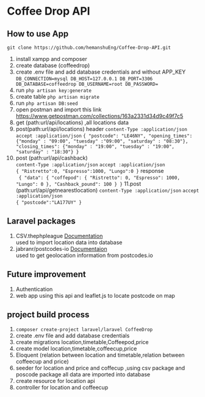 #  Coffee Drop API

## How to use App  

`git clone https://github.com/hemanshuEng/Coffee-Drop-API.git`  

1. install xampp and composer 
2. create database (coffeedrop)
3. create .env file and add database credentials and without APP_KEY
`DB_CONNECTION=mysql
DB_HOST=127.0.0.1
DB_PORT=3306
DB_DATABASE=coffeedrop
DB_USERNAME=root
DB_PASSWORD= 
   `
4. run `php artisan key:generate`
5. create table `php artisan migrate`
6. run `php artisan DB:seed`
7. open postman and import this link https://www.getpostman.com/collections/163a2331d34d9c49f7c5
8.  get (path:url/api/locations) ,all locations data
9.  post(path:url/api/locations) 
    header
    `content-Type :application/json`
     `accept :application/json`
     `{
"postcode": "LE46NY",
"opening_times": {"monday" : "09:00", "tuesday" :"09:00", "saturday" : "08:30"},
"closing_times": {"monday" : "19:00", "tuesday" : "19:00", "saturday" : "18:30"}
}`
10. post (path:url/api/cashback)  
    `content-Type :application/json`
     `accept :application/json`  
     `{
	"Ristretto":0,
	"Espresso":1000,
	"Lungo":0
}`
response  
` {
    "data": {
        "coffepod": {
            "Ristretto": 0,
            "Espresso": 1000,
            "Lungo": 0
        },
        "Cashback_pound": 100
    }
}`
11.post (path:url/api/getnearestlocation)
  `content-Type :application/json`
     `accept :application/json`  
    `{
	"postcode":"LA177UY"
}`

   
## Laravel packages 
1. CSV.thephpleague [Documentation](https://csv.thephpleague.com/)   
   used to import location data into database 
2. jabranr/postcodes-io [Documentaion](https://packagist.org/packages/jabranr/postcodes-io)   
    used to get geolocation information from postcodes.io

## Future improvement 
1. Authentication 
2. web app using this api and leaflet.js to locate postcode on map
   
## project build process
1. `composer create-project laravel/laravel CoffeeDrop`
2. create .env file and add database credentials
3. create migrations location,timetable,Coffeepod,price
4. create model location,timetable,coffeecup,price
5. Eloquent (relation between location and timetable,relation between coffeecup and price)
6. seeder for location and price and coffecup ,using csv package and poscode package all data are imported into database
7. create resource for location api
8. controller for location and coffeecup 




 
